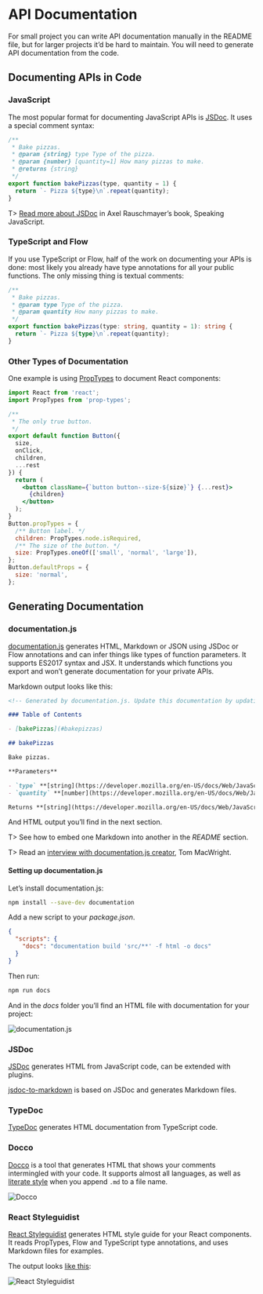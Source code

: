 # API Documentation

For small project you can write API documentation manually in the README file, but for larger projects it’d be hard to maintain. You will need to generate API documentation from the code.

## Documenting APIs in Code

### JavaScript

The most popular format for documenting JavaScript APIs is [JSDoc](http://usejsdoc.org/). It uses a special comment syntax:

```javascript
/**
 * Bake pizzas.
 * @param {string} type Type of the pizza.
 * @param {number} [quantity=1] How many pizzas to make.
 * @returns {string}
 */
export function bakePizzas(type, quantity = 1) {
  return `- Pizza ${type}\n`.repeat(quantity);
}
```

T> [Read more about JSDoc](http://speakingjs.com/es5/ch29.html) in Axel Rauschmayer’s book, Speaking JavaScript.

### TypeScript and Flow

If you use TypeScript or Flow, half of the work on documenting your APIs is done: most likely you already have type annotations for all your public functions. The only missing thing is textual comments:

```typescript
/**
 * Bake pizzas.
 * @param type Type of the pizza.
 * @param quantity How many pizzas to make.
 */
export function bakePizzas(type: string, quantity = 1): string {
  return `- Pizza ${type}\n`.repeat(quantity);
}
```

### Other Types of Documentation

One example is using [PropTypes](https://www.npmjs.com/package/prop-types) to document React components:

```jsx
import React from 'react';
import PropTypes from 'prop-types';

/**
 * The only true button.
 */
export default function Button({
  size,
  onClick,
  children,
  ...rest
}) {
  return (
    <button className={`button button--size-${size}`} {...rest}>
      {children}
    </button>
  );
}
Button.propTypes = {
  /** Button label. */
  children: PropTypes.node.isRequired,
  /** The size of the button. */
  size: PropTypes.oneOf(['small', 'normal', 'large']),
};
Button.defaultProps = {
  size: 'normal',
};
```

## Generating Documentation

### documentation.js

[documentation.js](http://documentation.js.org/) generates HTML, Markdown or JSON using JSDoc or Flow annotations and can infer things like types of function parameters. It supports ES2017 syntax and JSX. It understands which functions you export and won’t generate documentation for your private APIs.

Markdown output looks like this:

```markdown
<!-- Generated by documentation.js. Update this documentation by updating the source code. -->

### Table of Contents

- [bakePizzas](#bakepizzas)

## bakePizzas

Bake pizzas.

**Parameters**

- `type` **[string](https://developer.mozilla.org/en-US/docs/Web/JavaScript/Reference/Global_Objects/String)** Type of the pizza.
- `quantity` **[number](https://developer.mozilla.org/en-US/docs/Web/JavaScript/Reference/Global_Objects/Number)** How many pizzas to make. (optional, default `1`)

Returns **[string](https://developer.mozilla.org/en-US/docs/Web/JavaScript/Reference/Global_Objects/String)**
```

And HTML output you’ll find in the next section.

T> See how to embed one Markdown into another in the _README_ section.

T> Read an [interview with documentation.js creator](https://survivejs.com/blog/documentationjs-interview/), Tom MacWright.

#### Setting up documentation.js

Let’s install documentation.js:

```bash
npm install --save-dev documentation
```

Add a new script to your _package.json_.

```json
{
  "scripts": {
    "docs": "documentation build 'src/**' -f html -o docs"
  }
}
```

Then run:

```bash
npm run docs
```

And in the _docs_ folder you’ll find an HTML file with documentation for your project:

![documentation.js](images/documentation-js.png)

### JSDoc

[JSDoc](https://www.npmjs.com/package/jsdoc) generates HTML from JavaScript code, can be extended with plugins.

[jsdoc-to-markdown](https://www.npmjs.com/package/jsdoc-to-markdown) is based on JSDoc and generates Markdown files.

### TypeDoc

[TypeDoc](http://typedoc.org/) generates HTML documentation from TypeScript code.

### Docco

[Docco](http://ashkenas.com/docco/) is a tool that generates HTML that shows your comments intermingled with your code. It supports almost all languages, as well as [literate style](http://coffeescript.org/#literate) when you append `.md` to a file name.

![Docco](images/documentation-js.png)

### React Styleguidist

[React Styleguidist](https://react-styleguidist.js.org/) generates HTML style guide for your React components. It reads PropTypes, Flow and TypeScript type annotations, and uses Markdown files for examples.

The output looks [like this](https://react-styleguidist.js.org/examples/basic/):

![React Styleguidist](images/styleguidist.png)
